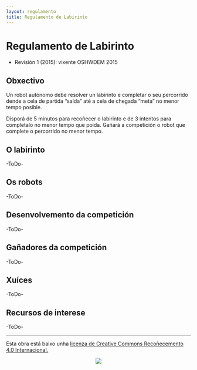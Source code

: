 ```yaml
---
layout: regulamento
title: Regulamento de Labirinto
---
```


# Regulamento de Labirinto

  - Revisión 1 (2015): vixente OSHWDEM 2015

## Obxectivo

Un robot autónomo debe resolver un labirinto e completar o seu percorrido dende a cela de
partida “saída” até a cela de chegada “meta” no menor tempo posible.

Disporá de 5 minutos para recoñecer o labirinto e de 3 intentos para completalo no menor
tempo que poida. Gañará a competición o robot que complete o percorrido no menor tempo.

## O labirinto

-ToDo-

## Os robots

-ToDo-

## Desenvolvemento da competición

-ToDo-

## Gañadores da competición

-ToDo-

## Xuíces

-ToDo-

## Recursos de interese 

-ToDo-


----

Esta obra está baixo unha <a rel="license" href="http://creativecommons.org/licenses/by/4.0/">licenza de Creative Commons Recoñecemento 4.0 Internacional.</a>
<p align="center">
<img src="https://i.creativecommons.org/l/by/4.0/88x31.png">
</p>
